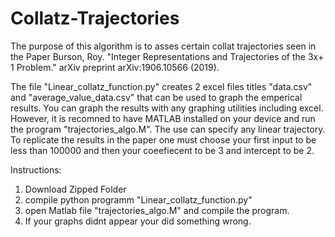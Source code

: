 # Collatz-Trajectories
The purpose of this algorithm is to asses certain collat trajectories seen in the Paper Burson, Roy. "Integer Representations and Trajectories of the 3x+ 1 Problem." arXiv preprint arXiv:1906.10566 (2019).

The file "Linear_collatz_function.py" creates 2 excel files titles "data.csv" and "average_value_data.csv" that can be used to graph the emperical results. You can graph the results with any graphing utilities including excel. However, it is recomned to have MATLAB installed on your device and run the program "trajectories_algo.M". The use can specify any linear trajectory. To replicate the results in the paper one must choose your first input to be less than 100000 and then your coeefiecent to be 3 and intercept to be 2. 

Instructions:
1) Download Zipped Folder
2) compile python programm "Linear_collatz_function.py"
3) open Matlab file "trajectories_algo.M" and compile the program.
4) If your graphs didnt appear your did something wrong. 
